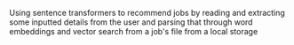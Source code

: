 Using sentence transformers to recommend jobs by reading and extracting some inputted details from the user and parsing that through word embeddings and vector search from a job's file from a local storage
